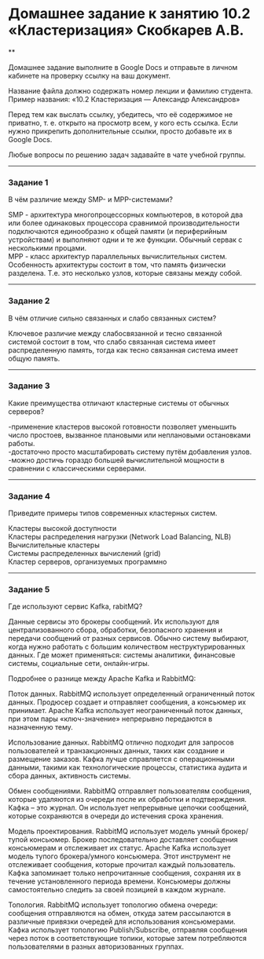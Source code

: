 # Домашнее задание к занятию 10.2 «Кластеризация» Скобкарев А.В.
**

Домашнее задание выполните в Google Docs и отправьте в личном кабинете на проверку ссылку на ваш документ.

Название файла должно содержать номер лекции и фамилию студента. Пример названия: «10.2 Кластеризация — Александр Александров»

Перед тем как выслать ссылку, убедитесь, что её содержимое не приватно, т. е.  открыто на просмотр всем, у кого есть ссылка. Если нужно прикрепить дополнительные ссылки, просто добавьте их в Google Docs.

Любые вопросы по решению задач задавайте в чате учебной группы.

---

### Задание 1

В чём различие между SMP- и MPP-системами?  
  
SMP - архитектура многопроцессорных компьютеров, в которой два или более одинаковых процессора сравнимой производительности подключаются единообразно к общей памяти (и периферийным устройствам) и выполняют одни и те же функции. Обычный сервак с несколькими процами.  
MPP - класс архитектур параллельных вычислительных систем. Особенность архитектуры состоит в том, что память физически разделена. Т.е. это несколько узлов, которые связаны между собой.  

---

### Задание 2

В чём отличие сильно связанных и слабо связанных систем?

Ключевое различие между слабосвязанной и тесно связанной системой состоит в том, что слабо связанная система имеет распределенную память, тогда как тесно связанная система имеет общую память.  

---

### Задание 3

Какие преимущества отличают кластерные системы от обычных серверов?  
  
-применение кластеров высокой готовности позволяет уменьшить число простоев, вызванное плановыми или неплановыми остановками работы.  
-достаточно просто масштабировать систему путём добавления узлов.  
-можно достичь гораздо большей вычислительной мощности в сравнении с классическими серверами.  

---

### Задание 4

Приведите примеры типов современных кластерных систем.  
  
Кластеры высокой доступности  
Кластеры распределения нагрузки (Network Load Balancing, NLB)  
Вычислительные кластеры  
Системы распределенных вычислений (grid)  
Кластер серверов, организуемых программно  

---

### Задание 5

Где используют сервис Kafka, rabitMQ?  
  
Данные сервисы это брокеры сообщений. Их используют для централизованного сбора, обработки, безопасного хранения и передачи сообщений от разных сервисов. Обычно систему выбирают, когда нужно работать с большим количеством неструктурированных данных. Где может применяться: системы аналитики, финансовые системы, социальные сети, онлайн-игры.

Подробнее о разнице между Apache Kafka и RabbitMQ:

Поток данных. RabbitMQ использует определенный ограниченный поток данных. Продюсер создает и отправляет сообщения, а консьюмер их принимает. Apache Kafka использует неограниченный поток данных, при этом пары «ключ-значение» непрерывно передаются в назначенную тему.

Использование данных. RabbitMQ отлично подходит для запросов пользователей и транзакционных данных, таких как создание и размещение заказов. Кафка лучше справляется с операционными данными, такими как технологические процессы, статистика аудита и сбора данных, активность системы.

Обмен сообщениями. RabbitMQ отправляет пользователям сообщения, которые удаляются из очереди после их обработки и подтверждения. Кафка – это журнал. Он использует непрерывные цепочки сообщений, которые сохраняются в очереди до истечения срока хранения.

Модель проектирования. RabbitMQ использует модель умный брокер/тупой консьюмер. Брокер последовательно доставляет сообщения консьюмерам и отслеживает их статус. Apache Kafka использует модель тупого брокера/умного консьюмера. Этот инструмент не отслеживает сообщения, которые прочитал каждый пользователь. Кафка запоминает только непрочитанные сообщения, сохраняя их в течение установленного периода времени. Консьюмеры должны самостоятельно следить за своей позицией в каждом журнале.

Топология. RabbitMQ использует топологию обмена очереди: сообщения отправляются на обмен, откуда затем рассылаются в различные привязки очередей для использования консьюмерами. Кафка использует топологию Publish/Subscribe, отправляя сообщения через поток в соответствующие топики, которые затем потребляются пользователями в разных авторизованных группах.

